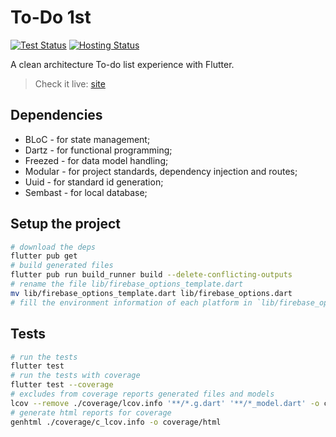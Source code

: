# To-Do 1st

[![Test Status][test-status]][test-log] [![Hosting Status][hosting-status]][hosting-log]

A clean architecture To-do list experience with Flutter.

> Check it live: [site]

## Dependencies

- BLoC - for state management;
- Dartz - for functional programming;
- Freezed - for data model handling;
- Modular - for project standards, dependency injection and routes;
- Uuid - for standard id generation;
- Sembast - for local database;

## Setup the project

```sh
# download the deps
flutter pub get
# build generated files
flutter pub run build_runner build --delete-conflicting-outputs
# rename the file lib/firebase_options_template.dart
mv lib/firebase_options_template.dart lib/firebase_options.dart
# fill the environment information of each platform in `lib/firebase_options.dart` with your own firebase project options
```

## Tests

```sh
# run the tests
flutter test
# run the tests with coverage
flutter test --coverage
# excludes from coverage reports generated files and models
lcov --remove ./coverage/lcov.info '**/*.g.dart' '**/*_model.dart' -o coverage/c_lcov.info
# generate html reports for coverage
genhtml ./coverage/c_lcov.info -o coverage/html
```

[site]: https://todo-1st.web.app/
[test-log]: https://github.com/dtodt/todo_1st/actions/workflows/tests.yml
[test-status]: https://github.com/dtodt/todo_1st/actions/workflows/tests.yml/badge.svg
[hosting-log]: https://github.com/dtodt/todo_1st/actions/workflows/build-n-deploy-firebase.yml
[hosting-status]: https://github.com/dtodt/todo_1st/actions/workflows/build-n-deploy-firebase.yml/badge.svg
